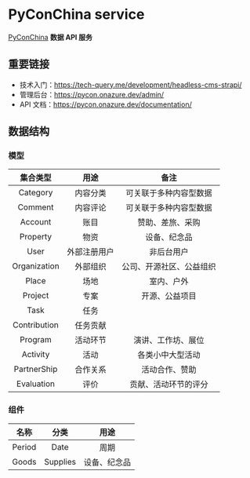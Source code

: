# PyConChina service

[PyConChina][1] **数据 API 服务**

## 重要链接

- 技术入门：https://tech-query.me/development/headless-cms-strapi/
- 管理后台：https://pycon.onazure.dev/admin/
- API 文档：https://pycon.onazure.dev/documentation/

## 数据结构

### 模型

|   集合类型   |     用途     |           备注           |
| :----------: | :----------: | :----------------------: |
|   Category   |   内容分类   |  可关联于多种内容型数据  |
|   Comment    |   内容评论   |  可关联于多种内容型数据  |
|   Account    |     账目     |     赞助、差旅、采购     |
|   Property   |     物资     |       设备、纪念品       |
|     User     | 外部注册用户 |        非后台用户        |
| Organization |   外部组织   | 公司、开源社区、公益组织 |
|    Place     |     场地     |        室内、户外        |
|   Project    |     专案     |      开源、公益项目      |
|     Task     |     任务     |                          |
| Contribution |   任务贡献   |                          |
|   Program    |   活动环节   |    演讲、工作坊、展位    |
|   Activity   |     活动     |     各类小中大型活动     |
| PartnerShip  |   合作关系   |      活动合作、赞助      |
|  Evaluation  |     评价     |   贡献、活动环节的评分   |

### 组件

|  名称  |   分类   |     用途     |
| :----: | :------: | :----------: |
| Period |   Date   |     周期     |
| Goods  | Supplies | 设备、纪念品 |

[1]: https://cn.pycon.org/
